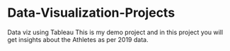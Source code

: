 # Data-Visualization-Projects
Data viz using Tableau 
This is my demo project and in this project you will get insights about the Athletes as per 2019 data.
